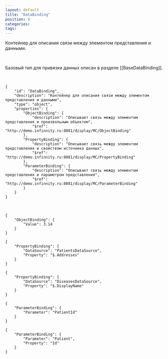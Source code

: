 ```yaml
---
layout: default
title: "DataBinding"
position: 8
categories: 
tags: 
---
```


Контейнер для описания связи между элементом представления и данными.

 

Базовый тип для привязки данных описан в разделе [[BaseDataBinding]].

   

```
{
	"id": "DataBinding",
	"description": "Контейнер для описания связи между элементом представления и данными",
	"type": "object",
	"properties": {
		"ObjectBinding": {
			"description": "Описывает связь между элементом представления и произвольным объектом",
			"$ref": "http://demo.infinnity.ru:8081/display/MC/ObjectBinding"
		},
		"PropertyBinding": {
			"description": "Описывает связь между элементом представления и свойством источника данных",
			"$ref": "http://demo.infinnity.ru:8081/display/MC/PropertyBinding"
		},
		"ParameterBinding": {
			"description": "Описывает связь между элементом представления и параметром представления",
			"$ref": "http://demo.infinnity.ru:8081/display/MC/ParameterBinding"
		}
	}
}
```

   

```
{
	"ObjectBinding": {
		"Value": 3.14
	}
}
```

```
{
	"PropertyBinding": {
		"DataSource": "PatientsDataSource",
		"Property": "$.Addresses"
	}
}
```

```
{
	"PropertyBinding": {
		"DataSource": "DiseasesDataSource",
		"Property": "$.DisplayName"
	}
}
```

```
{
	"ParameterBinding": {
		"Parameter": "PatientId"
	}
}
```

```
{
	"ParameterBinding": {
		"Parameter": "Patient",
		"Property": "Id"
	}
}
```

 

 


